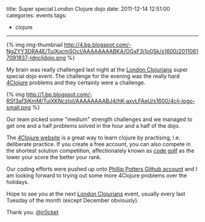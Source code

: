 title: Super special London Clojure dojo
date: 2011-12-14 12:51:00
categories: events
tags: 
- clojure
---

{% img img-thumbnail http://4.bp.blogspot.com/-NgZYY3DRA4E/TuiXocmSOcI/AAAAAAAABKA/OGxF3j1o0Sk/s1600/20110617091837-ldncljdojo.png %} 

My brain was really challenged last night at the [London Clojurians](http://groups.google.com/group/london-clojurians) super special dojo event.  The challenge for the evening was the really hard [4Clojure](http://www.4clojure.com/) problems and they certainly were a challenge.

<!-- more -->

{% img http://1.bp.blogspot.com/-RSf3af3jKmM/TuiXKNczIoI/AAAAAAAABJ4/hK-axvLFAeU/s1600/4clj-logo-small.png %}

Our team picked some "medium" strength challenges and we managed to get one and a half problems solved in the hour and a half of the dojo.

The [4Clojure website](http://www.4clojure.com/) is a great way to learn clojure by practising, i.e. deliberate practice.  If you create a free account, you can also compete in the shortest solution competition, affectionately known as [code golf](http://lbrandy.com/blog/2008/09/what-code-golf-taught-me-about-python/) as the lower your score the better your rank.

Our coding efforts were pushed up onto [Phillip Potters Github account](https://github.com/ppotter/december-dojo) and I am looking forward to trying out some more 4Clojure problems over the holidays.

Hope to see you at the next [London Clojurians](http://groups.google.com/group/london-clojurians) event, usually every last Tuesday of the month (except December obviously).

Thank you.
[@jr0cket](https://twitter.com/jr0cket)
